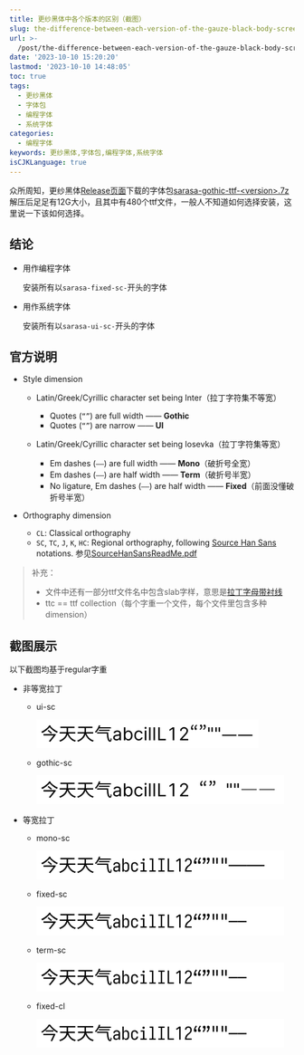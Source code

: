 ```yaml
---
title: 更纱黑体中各个版本的区别（截图）
slug: the-difference-between-each-version-of-the-gauze-black-body-screenshot-sceew
url: >-
  /post/the-difference-between-each-version-of-the-gauze-black-body-screenshot-sceew.html
date: '2023-10-10 15:20:20'
lastmod: '2023-10-10 14:48:05'
toc: true
tags:
  - 更纱黑体
  - 字体包
  - 编程字体
  - 系统字体
categories:
  - 编程字体
keywords: 更纱黑体,字体包,编程字体,系统字体
isCJKLanguage: true
---
```


众所周知，更纱黑体[Release页面](https://github.com/be5invis/Sarasa-Gothic/releases)下载的字体包[sarasa-gothic-ttf-&lt;version&gt;.7z](https://github.com/be5invis/Sarasa-Gothic/releases/download/v0.35.8/sarasa-gothic-ttf-0.35.8.7z)解压后足足有12G大小，且其中有480个ttf文件，一般人不知道如何选择安装，这里说一下该如何选择。

## 结论

* 用作编程字体

  安装所有以`sarasa-fixed-sc-`开头的字体
* 用作系统字体

  安装所有以`sarasa-ui-sc-`开头的字体

## 官方说明

* Style dimension

  * Latin/Greek/Cyrillic character set being Inter（拉丁字符集不等宽）

    * Quotes (`“”`) are full width —— **Gothic**
    * Quotes (`“”`) are narrow —— **UI**
  * Latin/Greek/Cyrillic character set being Iosevka（拉丁字符集等宽）

    * Em dashes (`——`) are full width —— **Mono**（破折号全宽）
    * Em dashes (`——`) are half width —— **Term**（破折号半宽）
    * No ligature, Em dashes (`——`) are half width —— **Fixed**（前面没懂破折号半宽）
* Orthography dimension

  * `CL`: Classical orthography
  * `SC`, `TC`, `J`, `K`, `HC`: Regional orthography, following [Source Han Sans](https://github.com/adobe-fonts/source-han-sans) notations. 参见[SourceHanSansReadMe.pdf](assets/SourceHanSansReadMe-20220203163546-dxsv38v.pdf)

> 补充：
>
> * 文件中还有一部分ttf文件名中包含slab字样，意思是[拉丁字母带衬线](https://github.com/be5invis/Sarasa-Gothic/issues/159)
> * ttc == ttf collection（每个字重一个文件，每个文件里包含多种dimension）

## 截图展示

以下截图均基于regular字重

* 非等宽拉丁

  * ui-sc

    ![image.png](https://raw.githubusercontent.com/cesaryuan/hugo-blog2/main/static/imgs/202310101503050.png)
  * gothic-sc

    ![image.png](https://raw.githubusercontent.com/cesaryuan/hugo-blog2/main/static/imgs/202310101520155.png)
* 等宽拉丁

  * mono-sc

    ![image.png](https://raw.githubusercontent.com/cesaryuan/hugo-blog2/main/static/imgs/202310101520336.png)
  * fixed-sc

    ![image.png](https://raw.githubusercontent.com/cesaryuan/hugo-blog2/main/static/imgs/202310101520894.png)
  * term-sc

    ![image.png](https://raw.githubusercontent.com/cesaryuan/hugo-blog2/main/static/imgs/202310101520894.png)
  * fixed-cl

    ![image.png](https://raw.githubusercontent.com/cesaryuan/hugo-blog2/main/static/imgs/202310101503197.png)
